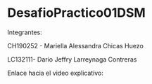 # DesafioPractico01DSM

Integrantes:

CH190252 - Mariella Alessandra Chicas Huezo 

LC132111- Dario Jeffry Larreynaga Contreras


Enlace hacia el video explicativo:

